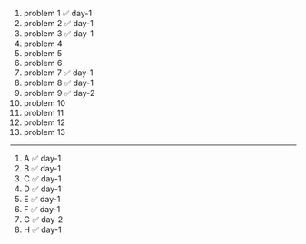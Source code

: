 1. problem 1 ✅ day-1
2. problem 2 ✅ day-1
3. problem 3 ✅ day-1
4. problem 4
5. problem 5
6. problem 6
7. problem 7 ✅ day-1
8. problem 8 ✅ day-1
9. problem 9 ✅ day-2
10. problem 10
11. problem 11
12. problem 12
13. problem 13
    
---

1. A ✅ day-1
2. B ✅ day-1
3. C ✅ day-1
4. D ✅ day-1
5. E ✅ day-1
6. F ✅ day-1
7. G ✅ day-2
8. H ✅ day-1